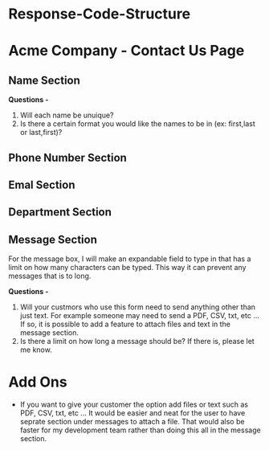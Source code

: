 # Response-Code-Structure

# Acme Company - Contact Us Page

## Name Section

  **Questions -**
  1. Will each name be unuique?
  2. Is there a certain format you would like the names to be in (ex: first,last or last,first)?
  
## Phone Number Section

## Emal Section

## Department Section

## Message Section

 For the message box, I will make an expandable field to type in that has a limit on how many characters can be typed. This way it can prevent any messages that is to long.

 **Questions -**
  1. Will your custmors who use this form need to send anything other than just text. For example someone may need to send  a PDF, CSV, txt, etc ... If so, it is       possible to add a feature to attach files and text in the message section.
  2. Is there a limit on how long a message should be? If there is, please let me know.


# Add Ons 
* If you want to give your customer the option add files or text such as PDF, CSV, txt, etc ... It would be easier and neat for the user to have seprate section under messages to attach a file. That would also be faster for my development team rather than doing this all in the message section. 
